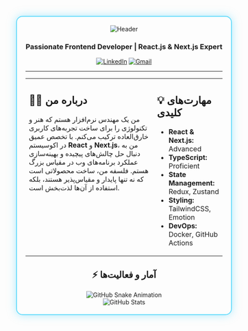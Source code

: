 <div align="center" style="border: 2px solid #61DAFB; border-radius: 15px; padding: 20px; box-shadow: 0 0 20px rgba(97, 218, 251, 0.5);">

<img src="https://capsule-render.vercel.app/api?type=waving&color=00BFFF&height=180&section=header&text=Mohammad%20Javad&fontSize=55&fontColor=ffffff&animation=fadeIn&fontAlignY=35" alt="Header"/>

<h3 align="center">
  Passionate Frontend Developer | React.js & Next.js Expert
</h3>

<p align="center">
  <a href="[لینک لینکدین]" target="_blank"><img src="https://img.shields.io/badge/LINKEDIN-0A66C2?style=flat-square&logo=linkedin&logoColor=white" alt="LinkedIn"/></a>
  <a href="mailto:mohammadjavad.qasemi.m@gmail.com"><img src="https://img.shields.io/badge/GMAIL-D14836?style=flat-square&logo=gmail&logoColor=white" alt="Gmail"/></a>
</p>

---

<table>
  <tr>
    <td width="65%" valign="top">
      <h2 align="left">👨‍💻 درباره من</h2>
      <p align="left">
        من یک مهندس نرم‌افزار هستم که هنر و تکنولوژی را برای ساخت تجربه‌های کاربری خارق‌العاده ترکیب می‌کنم. با تخصص عمیق در اکوسیستم <b>React</b> و <b>Next.js</b>، من به دنبال حل چالش‌های پیچیده و بهینه‌سازی عملکرد برنامه‌های وب در مقیاس بزرگ هستم. فلسفه من، ساخت محصولاتی است که نه تنها پایدار و مقیاس‌پذیر هستند، بلکه استفاده از آن‌ها لذت‌بخش است.
      </p>
    </td>
    <td width="35%" valign="top">
      <h2 align="left">💡 مهارت‌های کلیدی</h2>
      <ul>
        <li><b>React & Next.js:</b> Advanced</li>
        <li><b>TypeScript:</b> Proficient</li>
        <li><b>State Management:</b> Redux, Zustand</li>
        <li><b>Styling:</b> TailwindCSS, Emotion</li>
        <li><b>DevOps:</b> Docker, GitHub Actions</li>
      </ul>
    </td>
  </tr>
</table>

<h2 align="center">⚡️ آمار و فعالیت‌ها</h2>
<div align="center">
  <img src="https://raw.githubusercontent.com/mohammadjavadqm/mohammadjavadqm/output/github-contribution-grid-snake.svg" alt="GitHub Snake Animation"/>
  <br>
  <img src="https://github-readme-stats.vercel.app/api?username=mohammadjavadqm&show_icons=true&theme=tokyo-night&rank_icon=github&border_radius=10" alt="GitHub Stats"/>
</div>

</div>
